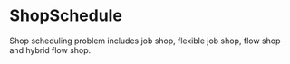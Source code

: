 # ShopSchedule
 Shop scheduling problem includes job shop, flexible job shop, flow shop and hybrid flow shop.
